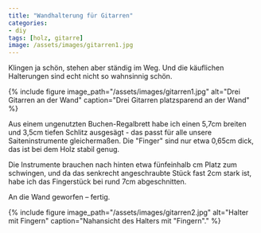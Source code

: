 ```yaml
---
title: "Wandhalterung für Gitarren"
categories:
- diy
tags: [holz, gitarre]
image: /assets/images/gitarren1.jpg
---
```


Klingen ja schön, stehen aber ständig im Weg. Und die käuflichen Halterungen sind echt nicht so wahnsinnig schön.

{% include figure image_path="/assets/images/gitarren1.jpg" alt="Drei Gitarren an der Wand" caption="Drei Gitarren platzsparend an der Wand" %}

Aus einem ungenutzten Buchen-Regalbrett habe ich einen 5,7cm breiten und 3,5cm tiefen Schlitz ausgesägt - das passt für alle unsere Saiteninstrumente gleichermaßen. Die "Finger" sind nur etwa 0,65cm dick, das ist bei dem Holz stabil genug.

Die Instrumente brauchen nach hinten etwa fünfeinhalb cm Platz zum schwingen, und da das senkrecht angeschraubte Stück fast 2cm stark ist, habe ich das Fingerstück bei rund 7cm abgeschnitten.

An die Wand geworfen – fertig.

{% include figure image_path="/assets/images/gitarren2.jpg" alt="Halter mit Fingern" caption="Nahansicht des Halters mit "Fingern"." %}
